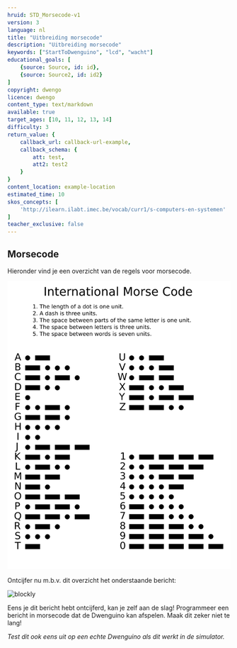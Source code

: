 ```yaml
---
hruid: STD_Morsecode-v1
version: 3
language: nl
title: "Uitbreiding morsecode"
description: "Uitbreiding morsecode"
keywords: ["StartToDwenguino", "lcd", "wacht"]
educational_goals: [
    {source: Source, id: id}, 
    {source: Source2, id: id2}
]
copyright: dwengo
licence: dwengo
content_type: text/markdown
available: true
target_ages: [10, 11, 12, 13, 14]
difficulty: 3
return_value: {
    callback_url: callback-url-example,
    callback_schema: {
        att: test,
        att2: test2
    }
}
content_location: example-location
estimated_time: 10
skos_concepts: [
    'http://ilearn.ilabt.imec.be/vocab/curr1/s-computers-en-systemen'
]
teacher_exclusive: false
---
```


## Morsecode

Hieronder vind je een overzicht van de regels voor morsecode.

![](embed/morse.png "morsecode") 

Ontcijfer nu m.b.v. dit overzicht het onderstaande bericht: 

![blockly](@learning-object/STD_Morse-v1/nl/3) 

Eens je dit bericht hebt ontcijferd, kan je zelf aan de slag! Programmeer een bericht in morsecode dat de Dwenguino kan afspelen. Maak dit zeker niet te lang! 

*Test dit ook eens uit op een echte Dwenguino als dit werkt in de simulator.*